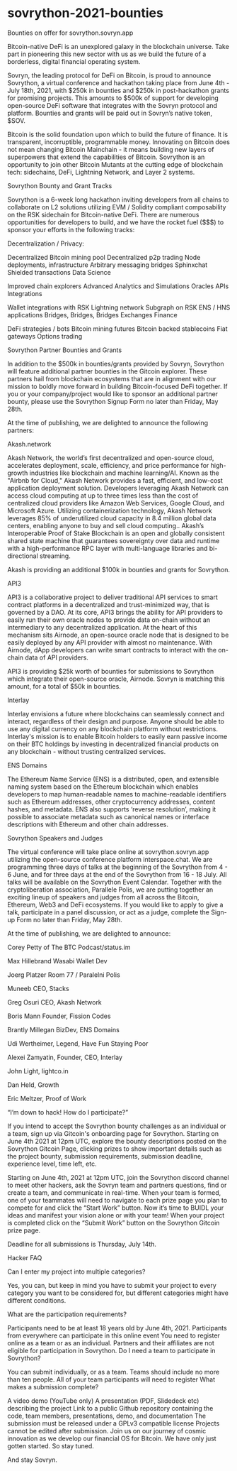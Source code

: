 # sovrython-2021-bounties
Bounties on offer for sovrython.sovryn.app 

Bitcoin-native DeFi is an unexplored galaxy in the blockchain universe. Take part in pioneering this new sector with us as we build the future of a borderless, digital financial operating system.

Sovryn, the leading protocol for DeFi on Bitcoin, is proud to announce Sovrython, a virtual conference and hackathon taking place from June 4th - July 18th, 2021, with $250k in bounties and $250k in post-hackathon grants for promising projects. This amounts to $500k of support for developing open-source DeFi software that integrates with the Sovryn protocol and platform. Bounties and grants will be paid out in Sovryn’s native token, $SOV.

Bitcoin is the solid foundation upon which to build the future of finance. It is transparent, incorruptible, programmable money. Innovating on Bitcoin does not mean changing Bitcoin Mainchain - it means building new layers of superpowers that extend the capabilities of Bitcoin. Sovrython is an opportunity to join other Bitcoin Mutants at the cutting edge of blockchain tech: sidechains, DeFi, Lightning Network, and Layer 2 systems. 



Sovrython Bounty and Grant Tracks

Sovrython is a 6-week long hackathon inviting developers from all chains to collaborate on L2 solutions utilizing EVM / Solidity compliant composability on the RSK sidechain for Bitcoin-native DeFi. There are numerous opportunities for developers to build, and we have the rocket fuel ($$$) to sponsor your efforts in the following tracks:

Decentralization / Privacy:

Decentralized Bitcoin mining pool
Decentralized p2p trading
Node deployments, infrastructure
Arbitrary messaging bridges
Sphinxchat 
Shielded transactions
Data Science 

Improved chain explorers
Advanced Analytics and Simulations
Oracles
APIs
Integrations

Wallet integrations with RSK
Lightning network
Subgraph on RSK
ENS / HNS applications
Bridges, Bridges, Bridges
Exchanges
Finance 

DeFi strategies / bots
Bitcoin mining futures
Bitcoin backed stablecoins
Fiat gateways
Options trading


Sovrython Partner Bounties and Grants

In addition to the $500k in bounties/grants provided by Sovryn, Sovrython will feature additional partner bounties in the Gitcoin explorer. These partners hail from blockchain ecosystems that are in alignment with our mission to boldly move forward in building Bitcoin-focused DeFi together. If you or your company/project would like to sponsor an additional partner bounty, please use the Sovrython Signup Form no later than Friday, May 28th.

At the time of publishing, we are delighted to announce the following partners:

Akash.network

Akash Network, the world’s first decentralized and open-source cloud, accelerates deployment, scale, efficiency, and price performance for high-growth industries like blockchain and machine learning/AI. Known as the "Airbnb for Cloud," Akash Network provides a fast, efficient, and low-cost application deployment solution. Developers leveraging Akash Network can access cloud computing at up to three times less than the cost of centralized cloud providers like Amazon Web Services, Google Cloud, and Microsoft Azure. Utilizing containerization technology, Akash Network leverages 85% of underutilized cloud capacity in 8.4 million global data centers, enabling anyone to buy and sell cloud computing.. Akash’s Interoperable Proof of Stake Blockchain is an open and globally consistent shared state machine that guarantees sovereignty over data and runtime with a high-performance RPC layer with multi-language libraries and bi-directional streaming.

Akash is providing an additional $100k in bounties and grants for Sovrython.



API3

API3 is a collaborative project to deliver traditional API services to smart contract platforms in a decentralized and trust-minimized way, that is governed by a DAO. At its core, API3 brings the ability for API providers to easily run their own oracle nodes to provide data on-chain without an intermediary to any decentralized application. At the heart of this mechanism sits Airnode, an open-source oracle node that is designed to be easily deployed by any API provider with almost no maintenance. With Airnode, dApp developers can write smart contracts to interact with the on-chain data of API providers.

API3 is providing $25k worth of bounties for submissions to Sovrython which integrate their open-source oracle, Airnode. Sovryn is matching this amount, for a total of $50k in bounties.



Interlay

Interlay envisions a future where blockchains can seamlessly connect and interact, regardless of their design and purpose. Anyone should be able to use any digital currency on any blockchain platform without restrictions. Interlay's mission is to enable Bitcoin holders to easily earn passive income on their BTC holdings by investing in decentralized financial products on any blockchain - without trusting centralized services.



ENS Domains

The Ethereum Name Service (ENS) is a distributed, open, and extensible naming system based on the Ethereum blockchain which enables developers to map human-readable names to machine-readable identifiers such as Ethereum addresses, other cryptocurrency addresses, content hashes, and metadata. ENS also supports ‘reverse resolution’, making it possible to associate metadata such as canonical names or interface descriptions with Ethereum and other chain addresses.




Sovrython Speakers and Judges 

The virtual conference will take place online at sovrython.sovryn.app utilizing the open-source conference platform interspace.chat. We are programming three days of talks at the beginning of the Sovrython from 4 - 6 June, and for three days at the end of the Sovrython from 16 - 18 July. All talks will be available on the Sovrython Event Calendar. Together with the cryptoliberation association, Parallele Polis, we are putting together an exciting lineup of speakers and judges from all across the Bitcoin, Ethereum, Web3 and DeFi ecosystems. If you would like to apply to give a talk, participate in a panel discussion, or act as a judge, complete the Sign-up Form no later than Friday, May 28th.


At the time of publishing, we are delighted to announce:

Corey Petty of The BTC Podcast/status.im

Max Hillebrand Wasabi Wallet Dev

Joerg Platzer Room 77 / Paralelni Polis

Muneeb CEO, Stacks

Greg Osuri CEO, Akash Network

Boris Mann Founder, Fission Codes

Brantly Millegan BizDev, ENS Domains

Udi Wertheimer, Legend, Have Fun Staying Poor

Alexei Zamyatin, Founder, CEO, Interlay

John Light, lightco.in

Dan Held, Growth

Eric Meltzer, Proof of Work



“I’m down to hack! How do I participate?”

If you intend to accept the Sovrython bounty challenges as an individual or a team, sign up via Gitcoin's onboarding page for Sovrython. Starting on June 4th 2021 at 12pm UTC, explore the bounty descriptions posted on the Sovrython Gitcoin Page, clicking prizes to show important details such as the project bounty, submission requirements, submission deadline, experience level, time left, etc. 

Starting on June 4th, 2021 at 12pm UTC, join the Sovrython discord channel to meet other hackers, ask the Sovryn team and partners questions, find or create a team, and communicate in real-time. When your team is formed, one of your teammates will need to navigate to each prize page you plan to compete for and click the “Start Work” button. Now it’s time to BUIDL your ideas and manifest your vision alone or with your team! When your project is completed click on the “Submit Work” button on the Sovrython Gitcoin prize page. 

Deadline for all submissions is Thursday, July 14th.



Hacker FAQ

Can I enter my project into multiple categories?

Yes, you can, but keep in mind you have to submit your project to every category you want to be considered for, but different categories might have different conditions.

What are the participation requirements? 

Participants need to be at least 18 years old by June 4th, 2021. 
Participants from everywhere can participate in this online event
You need to register online as a team or as an individual. 
Partners and their affiliates are not eligible for participation in Sovrython.
Do I need a team to participate in Sovrython?

You can submit individually, or as a team. 
Teams should include no more than ten people. 
All of your team participants will need to register
What makes a submission complete?

A video demo (YouTube only)
A presentation (PDF, Slidedeck etc) describing the project
Link to a public Github repository containing the code, team members, presentations, demo, and documentation
The submission must be released under a GPLv3 compatible license
Projects cannot be edited after submission.
Join us on our journey of cosmic innovation as we develop our financial OS for Bitcoin. We have only just gotten started. So stay tuned.

And stay Sovryn.
